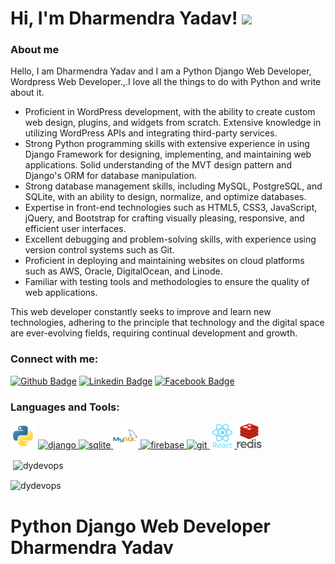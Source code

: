 # Hi, I'm Dharmendra Yadav! <img src="https://raw.githubusercontent.com/MartinHeinz/MartinHeinz/master/wave.gif" width="30px">

### About me
Hello, I am Dharmendra Yadav and I am a Python Django Web Developer, Wordpress Web Developer.,.I love all the things to do with Python and write about it. 
- Proficient in WordPress development, with the ability to create custom web design, plugins, and widgets from scratch. Extensive knowledge in utilizing WordPress APIs and integrating third-party services.
- Strong Python programming skills with extensive experience in using Django Framework for designing, implementing, and maintaining web applications. Solid understanding of the MVT design pattern and Django's ORM for database manipulation.
- Strong database management skills, including MySQL, PostgreSQL, and SQLite, with an ability to design, normalize, and optimize databases.
- Expertise in front-end technologies such as HTML5, CSS3, JavaScript, jQuery, and Bootstrap for crafting visually pleasing, responsive, and efficient user interfaces.
- Excellent debugging and problem-solving skills, with experience using version control systems such as Git.
- Proficient in deploying and maintaining websites on cloud platforms such as AWS, Oracle,  DigitalOcean, and Linode.
- Familiar with testing tools and methodologies to ensure the quality of web applications.

This web developer constantly seeks to improve and learn new technologies, adhering to the principle that technology and the digital space are ever-evolving fields, requiring continual development and growth.
### Connect with me:
[![Github Badge](https://img.shields.io/badge/-Github-000?style=flat-square&logo=Github&logoColor=white&link=https://github.com/dydevops)](https://github.com/dydevops)
[![Linkedin Badge](https://img.shields.io/badge/-LinkedIn-blue?style=flat-square&logo=Linkedin&logoColor=white&link=https://www.linkedin.com/in/dydevops/)](https://www.linkedin.com/in/dydevops/)
[![Facebook Badge](https://img.shields.io/badge/-Facebook-blue?style=flat-square&logo=Facebook&logoColor=white&link=https://www.facebook.com/dydevops)](https://www.facebook.com/dydevops)

<h3 align="left">Languages and Tools:</h3>

<p align="left"><a href="https://www.python.org" target="_blank" rel="noreferrer"><img src="https://raw.githubusercontent.com/devicons/devicon/master/icons/python/python-original.svg" alt="python" width="40" height="40"/></a> <a href="https://reactjs.org/" target="_blank" rel="noreferrer"> <a href="https://www.djangoproject.com/" target="_blank" rel="noreferrer"> <img src="https://cdn.iconscout.com/icon/free/png-256/django-11-1175036.png" alt="django" width="40" height="40"/> </a> <a href="https://www.docker.com/" target="_blank" rel="noreferrer"> <a href="https://www.sqlite.org/" target="_blank" rel="noreferrer"> <img src="https://www.vectorlogo.zone/logos/sqlite/sqlite-icon.svg" alt="sqlite" width="40" height="40"/> </a><a href="https://www.mysql.com/" target="_blank" rel="noreferrer"><img src="https://raw.githubusercontent.com/devicons/devicon/master/icons/mysql/mysql-original-wordmark.svg" alt="mysql" width="40" height="40"/> </a>  <a href="https://firebase.google.com/" target="_blank" rel="noreferrer"> <img src="https://www.vectorlogo.zone/logos/firebase/firebase-icon.svg" alt="firebase" width="40" height="40"/> </a> <a href="https://git-scm.com/" target="_blank" rel="noreferrer"> <img src="https://www.vectorlogo.zone/logos/git-scm/git-scm-icon.svg" alt="git" width="40" height="40"/> </a><a href="https://reactjs.org/" target="_blank" rel="noreferrer"><img src="https://raw.githubusercontent.com/devicons/devicon/master/icons/react/react-original-wordmark.svg" alt="react" width="40" height="40"/> </a> <a href="https://redis.io" target="_blank" rel="noreferrer"><img src="https://raw.githubusercontent.com/devicons/devicon/master/icons/redis/redis-original-wordmark.svg" alt="redis" width="40" height="40"/> </a></p>

<p>&nbsp;<img align="center" src="https://github-readme-stats.vercel.app/api?username=dydevops&show_icons=true&locale=en" alt="dydevops" /></p>

<p><img align="center" src="https://github-readme-streak-stats.herokuapp.com/?user=dydevops&" alt="dydevops" /></p>


# Python Django Web Developer Dharmendra Yadav
<a href="https://www.dydevops.com/">
</a>

